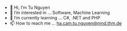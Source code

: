 - 👋 Hi, I’m Tu Nguyen
- 👀 I’m interested in ... Software, Machine Learning 
- 🌱 I’m currently learning ... C#, .NET and PHP
- 📫 How to reach me ... ha.cam.tu.nguyen@mnd.thm.de
